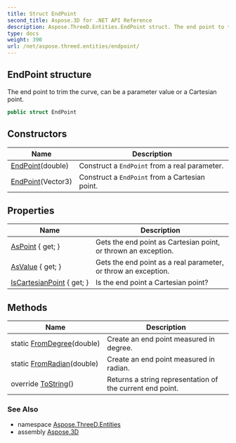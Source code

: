 ```yaml
---
title: Struct EndPoint
second_title: Aspose.3D for .NET API Reference
description: Aspose.ThreeD.Entities.EndPoint struct. The end point to trim the curve can be a parameter value or a Cartesian point
type: docs
weight: 390
url: /net/aspose.threed.entities/endpoint/
---
```

## EndPoint structure

The end point to trim the curve, can be a parameter value or a Cartesian point.

```csharp
public struct EndPoint
```

## Constructors

| Name | Description |
| --- | --- |
| [EndPoint](endpoint/#constructor_1)(double) | Construct a `EndPoint` from a real parameter. |
| [EndPoint](endpoint/#constructor)(Vector3) | Construct a `EndPoint` from a Cartesian point. |

## Properties

| Name | Description |
| --- | --- |
| [AsPoint](../../aspose.threed.entities/endpoint/aspoint/) { get; } | Gets the end point as Cartesian point, or thrown an exception. |
| [AsValue](../../aspose.threed.entities/endpoint/asvalue/) { get; } | Gets the end point as a real parameter, or throw an exception. |
| [IsCartesianPoint](../../aspose.threed.entities/endpoint/iscartesianpoint/) { get; } | Is the end point a Cartesian point? |

## Methods

| Name | Description |
| --- | --- |
| static [FromDegree](../../aspose.threed.entities/endpoint/fromdegree/)(double) | Create an end point measured in degree. |
| static [FromRadian](../../aspose.threed.entities/endpoint/fromradian/)(double) | Create an end point measured in radian. |
| override [ToString](../../aspose.threed.entities/endpoint/tostring/)() | Returns a string representation of the current end point. |

### See Also

* namespace [Aspose.ThreeD.Entities](../../aspose.threed.entities/)
* assembly [Aspose.3D](../../)


